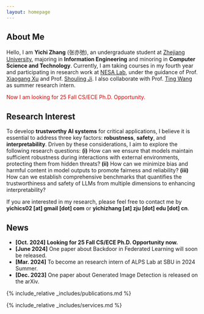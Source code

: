```yaml
---
layout: homepage
---
```


## About Me

Hello, I am **Yichi Zhang** (张亦弛), an undergraduate student at [Zhejiang University](https://www.zju.edu.cn/), majoring in **Information Engineering** and minoring in **Computer Science and Technology**. Currently, I am taking courses in my fourth year and participating in research work at [NESA Lab](https://nesa.zju.edu.cn/), under the guidance of Prof. [Xiaogang Xu](https://scholar.google.com/citations?user=R65xDQwAAAAJ&hl=zh-CN&oi=ao) and Prof. [Shouling Ji](https://scholar.google.com/citations?user=5HoF_9oAAAAJ&hl=zh-CN&oi=ao). I also collaborate with Prof. [Ting Wang](https://alps-lab.github.io/) as summer research intern.

<font color="#dd0000">Now I am looking for 25 Fall CS/ECE Ph.D. Opportunity.</font><br />

## Research Interest

To develop **trustworthy AI systems** for critical applications, I believe it is essential to address three key factors: **robustness**, **safety**, and **interpretability**. Driven by these considerations, I aim to explore the following research questions: **(i)** How can we ensure that models maintain sufficient robustness during interactions with external environments, protecting them from hidden threats? **(ii)** How can we minimize bias and harmful content in model outputs to promote fairness and reliability? **(iii)** How can we establish comprehensive benchmarks that quantifies the trustworthiness and safety of LLMs from multiple dimensions to enhancing interpretability?

<!--  -->

If you are interested in my research, please feel free to contact me by **yichics02 \[at\] gmail \[dot\] com** or **yichizhang \[at\] zju \[dot\] edu \[dot\] cn**.

## News

- **[Oct. 2024]** **Looking for 25 Fall CS/ECE Ph.D. Opportunity now.**
- **[June 2024]** One paper about Backdoor in Federated Learning will soon be released.
- **[Mar. 2024]** To become an research intern of ALPS Lab at SBU in 2024 Summer.
- **[Dec. 2023]** One paper about Generated Image Detection is released on the arXiv.

{% include_relative _includes/publications.md %}

{% include_relative _includes/services.md %}
